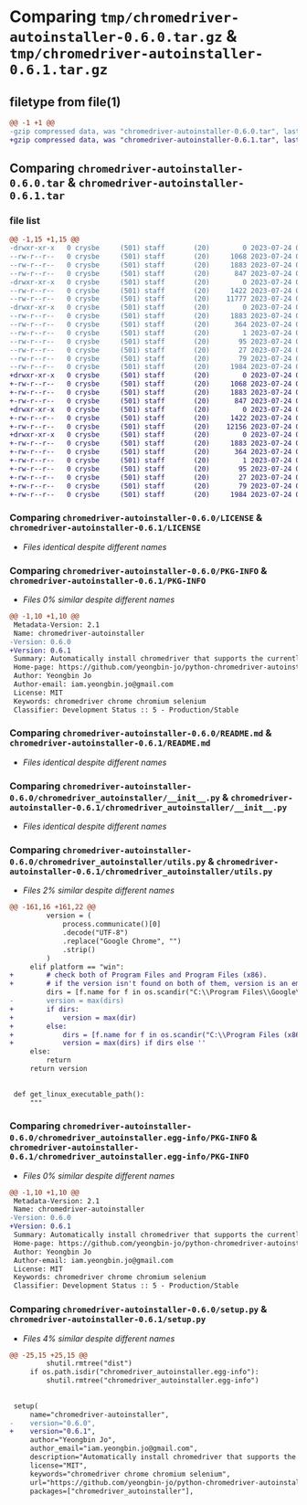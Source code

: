 # Comparing `tmp/chromedriver-autoinstaller-0.6.0.tar.gz` & `tmp/chromedriver-autoinstaller-0.6.1.tar.gz`

## filetype from file(1)

```diff
@@ -1 +1 @@
-gzip compressed data, was "chromedriver-autoinstaller-0.6.0.tar", last modified: Mon Jul 24 04:10:33 2023, max compression
+gzip compressed data, was "chromedriver-autoinstaller-0.6.1.tar", last modified: Mon Jul 24 04:18:02 2023, max compression
```

## Comparing `chromedriver-autoinstaller-0.6.0.tar` & `chromedriver-autoinstaller-0.6.1.tar`

### file list

```diff
@@ -1,15 +1,15 @@
-drwxr-xr-x   0 crysbe     (501) staff       (20)        0 2023-07-24 04:10:33.092650 chromedriver-autoinstaller-0.6.0/
--rw-r--r--   0 crysbe     (501) staff       (20)     1068 2023-07-24 04:08:55.000000 chromedriver-autoinstaller-0.6.0/LICENSE
--rw-r--r--   0 crysbe     (501) staff       (20)     1883 2023-07-24 04:10:33.092703 chromedriver-autoinstaller-0.6.0/PKG-INFO
--rw-r--r--   0 crysbe     (501) staff       (20)      847 2023-07-24 04:08:55.000000 chromedriver-autoinstaller-0.6.0/README.md
-drwxr-xr-x   0 crysbe     (501) staff       (20)        0 2023-07-24 04:10:33.091954 chromedriver-autoinstaller-0.6.0/chromedriver_autoinstaller/
--rw-r--r--   0 crysbe     (501) staff       (20)     1422 2023-07-24 04:08:55.000000 chromedriver-autoinstaller-0.6.0/chromedriver_autoinstaller/__init__.py
--rw-r--r--   0 crysbe     (501) staff       (20)    11777 2023-07-24 04:08:55.000000 chromedriver-autoinstaller-0.6.0/chromedriver_autoinstaller/utils.py
-drwxr-xr-x   0 crysbe     (501) staff       (20)        0 2023-07-24 04:10:33.092548 chromedriver-autoinstaller-0.6.0/chromedriver_autoinstaller.egg-info/
--rw-r--r--   0 crysbe     (501) staff       (20)     1883 2023-07-24 04:10:33.000000 chromedriver-autoinstaller-0.6.0/chromedriver_autoinstaller.egg-info/PKG-INFO
--rw-r--r--   0 crysbe     (501) staff       (20)      364 2023-07-24 04:10:33.000000 chromedriver-autoinstaller-0.6.0/chromedriver_autoinstaller.egg-info/SOURCES.txt
--rw-r--r--   0 crysbe     (501) staff       (20)        1 2023-07-24 04:10:33.000000 chromedriver-autoinstaller-0.6.0/chromedriver_autoinstaller.egg-info/dependency_links.txt
--rw-r--r--   0 crysbe     (501) staff       (20)       95 2023-07-24 04:10:33.000000 chromedriver-autoinstaller-0.6.0/chromedriver_autoinstaller.egg-info/entry_points.txt
--rw-r--r--   0 crysbe     (501) staff       (20)       27 2023-07-24 04:10:33.000000 chromedriver-autoinstaller-0.6.0/chromedriver_autoinstaller.egg-info/top_level.txt
--rw-r--r--   0 crysbe     (501) staff       (20)       79 2023-07-24 04:10:33.092883 chromedriver-autoinstaller-0.6.0/setup.cfg
--rw-r--r--   0 crysbe     (501) staff       (20)     1984 2023-07-24 04:10:27.000000 chromedriver-autoinstaller-0.6.0/setup.py
+drwxr-xr-x   0 crysbe     (501) staff       (20)        0 2023-07-24 04:18:02.386473 chromedriver-autoinstaller-0.6.1/
+-rw-r--r--   0 crysbe     (501) staff       (20)     1068 2023-07-24 04:08:55.000000 chromedriver-autoinstaller-0.6.1/LICENSE
+-rw-r--r--   0 crysbe     (501) staff       (20)     1883 2023-07-24 04:18:02.386520 chromedriver-autoinstaller-0.6.1/PKG-INFO
+-rw-r--r--   0 crysbe     (501) staff       (20)      847 2023-07-24 04:08:55.000000 chromedriver-autoinstaller-0.6.1/README.md
+drwxr-xr-x   0 crysbe     (501) staff       (20)        0 2023-07-24 04:18:02.385890 chromedriver-autoinstaller-0.6.1/chromedriver_autoinstaller/
+-rw-r--r--   0 crysbe     (501) staff       (20)     1422 2023-07-24 04:08:55.000000 chromedriver-autoinstaller-0.6.1/chromedriver_autoinstaller/__init__.py
+-rw-r--r--   0 crysbe     (501) staff       (20)    12156 2023-07-24 04:17:52.000000 chromedriver-autoinstaller-0.6.1/chromedriver_autoinstaller/utils.py
+drwxr-xr-x   0 crysbe     (501) staff       (20)        0 2023-07-24 04:18:02.386383 chromedriver-autoinstaller-0.6.1/chromedriver_autoinstaller.egg-info/
+-rw-r--r--   0 crysbe     (501) staff       (20)     1883 2023-07-24 04:18:02.000000 chromedriver-autoinstaller-0.6.1/chromedriver_autoinstaller.egg-info/PKG-INFO
+-rw-r--r--   0 crysbe     (501) staff       (20)      364 2023-07-24 04:18:02.000000 chromedriver-autoinstaller-0.6.1/chromedriver_autoinstaller.egg-info/SOURCES.txt
+-rw-r--r--   0 crysbe     (501) staff       (20)        1 2023-07-24 04:18:02.000000 chromedriver-autoinstaller-0.6.1/chromedriver_autoinstaller.egg-info/dependency_links.txt
+-rw-r--r--   0 crysbe     (501) staff       (20)       95 2023-07-24 04:18:02.000000 chromedriver-autoinstaller-0.6.1/chromedriver_autoinstaller.egg-info/entry_points.txt
+-rw-r--r--   0 crysbe     (501) staff       (20)       27 2023-07-24 04:18:02.000000 chromedriver-autoinstaller-0.6.1/chromedriver_autoinstaller.egg-info/top_level.txt
+-rw-r--r--   0 crysbe     (501) staff       (20)       79 2023-07-24 04:18:02.386676 chromedriver-autoinstaller-0.6.1/setup.cfg
+-rw-r--r--   0 crysbe     (501) staff       (20)     1984 2023-07-24 04:17:59.000000 chromedriver-autoinstaller-0.6.1/setup.py
```

### Comparing `chromedriver-autoinstaller-0.6.0/LICENSE` & `chromedriver-autoinstaller-0.6.1/LICENSE`

 * *Files identical despite different names*

### Comparing `chromedriver-autoinstaller-0.6.0/PKG-INFO` & `chromedriver-autoinstaller-0.6.1/PKG-INFO`

 * *Files 0% similar despite different names*

```diff
@@ -1,10 +1,10 @@
 Metadata-Version: 2.1
 Name: chromedriver-autoinstaller
-Version: 0.6.0
+Version: 0.6.1
 Summary: Automatically install chromedriver that supports the currently installed version of chrome.
 Home-page: https://github.com/yeongbin-jo/python-chromedriver-autoinstaller
 Author: Yeongbin Jo
 Author-email: iam.yeongbin.jo@gmail.com
 License: MIT
 Keywords: chromedriver chrome chromium selenium
 Classifier: Development Status :: 5 - Production/Stable
```

### Comparing `chromedriver-autoinstaller-0.6.0/README.md` & `chromedriver-autoinstaller-0.6.1/README.md`

 * *Files identical despite different names*

### Comparing `chromedriver-autoinstaller-0.6.0/chromedriver_autoinstaller/__init__.py` & `chromedriver-autoinstaller-0.6.1/chromedriver_autoinstaller/__init__.py`

 * *Files identical despite different names*

### Comparing `chromedriver-autoinstaller-0.6.0/chromedriver_autoinstaller/utils.py` & `chromedriver-autoinstaller-0.6.1/chromedriver_autoinstaller/utils.py`

 * *Files 2% similar despite different names*

```diff
@@ -161,16 +161,22 @@
         version = (
             process.communicate()[0]
             .decode("UTF-8")
             .replace("Google Chrome", "")
             .strip()
         )
     elif platform == "win":
+        # check both of Program Files and Program Files (x86).
+        # if the version isn't found on both of them, version is an empty string.
         dirs = [f.name for f in os.scandir("C:\\Program Files\\Google\\Chrome\\Application") if f.is_dir() and re.match("^[0-9.]+$", f.name)]
-        version = max(dirs)
+        if dirs:
+            version = max(dir)
+        else:
+            dirs = [f.name for f in os.scandir("C:\\Program Files (x86)\\Google\\Chrome\\Application") if f.is_dir() and re.match("^[0-9.]+$", f.name)]
+            version = max(dirs) if dirs else ''
     else:
         return
     return version
 
 
 def get_linux_executable_path():
     """
```

### Comparing `chromedriver-autoinstaller-0.6.0/chromedriver_autoinstaller.egg-info/PKG-INFO` & `chromedriver-autoinstaller-0.6.1/chromedriver_autoinstaller.egg-info/PKG-INFO`

 * *Files 0% similar despite different names*

```diff
@@ -1,10 +1,10 @@
 Metadata-Version: 2.1
 Name: chromedriver-autoinstaller
-Version: 0.6.0
+Version: 0.6.1
 Summary: Automatically install chromedriver that supports the currently installed version of chrome.
 Home-page: https://github.com/yeongbin-jo/python-chromedriver-autoinstaller
 Author: Yeongbin Jo
 Author-email: iam.yeongbin.jo@gmail.com
 License: MIT
 Keywords: chromedriver chrome chromium selenium
 Classifier: Development Status :: 5 - Production/Stable
```

### Comparing `chromedriver-autoinstaller-0.6.0/setup.py` & `chromedriver-autoinstaller-0.6.1/setup.py`

 * *Files 4% similar despite different names*

```diff
@@ -25,15 +25,15 @@
         shutil.rmtree("dist")
     if os.path.isdir("chromedriver_autoinstaller.egg-info"):
         shutil.rmtree("chromedriver_autoinstaller.egg-info")
 
 
 setup(
     name="chromedriver-autoinstaller",
-    version="0.6.0",
+    version="0.6.1",
     author="Yeongbin Jo",
     author_email="iam.yeongbin.jo@gmail.com",
     description="Automatically install chromedriver that supports the currently installed version of chrome.",
     license="MIT",
     keywords="chromedriver chrome chromium selenium",
     url="https://github.com/yeongbin-jo/python-chromedriver-autoinstaller",
     packages=["chromedriver_autoinstaller"],
```

